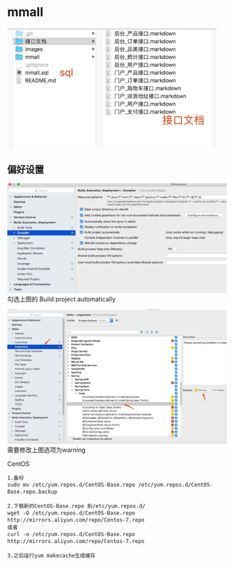 # mmall

![Image text](./images/4.jpeg)



## 偏好设置
![Image text](./images/2.png)
勾选上图的 Build project automatically


![Image text](./images/3.jpeg)
需要修改上图选项为warning



CentOS

```
1.备份
sudo mv /etc/yum.repos.d/CentOS-Base.repo /etc/yum.repos.d/CentOS-Base.repo.backup

2.下载新的CentOS-Base.repo 到/etc/yum.repos.d/
wget -O /etc/yum.repos.d/CentOS-Base.repo http://mirrors.aliyun.com/repo/Centos-7.repo
或者
curl -o /etc/yum.repos.d/CentOS-Base.repo http://mirrors.aliyun.com/repo/Centos-7.repo

3.之后运行yum makecache生成缓存

```

